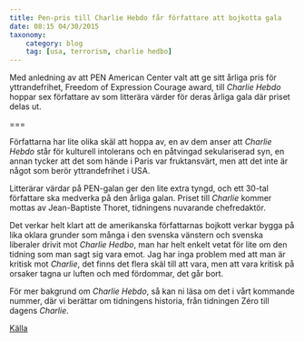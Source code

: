 ```yaml
---
title: Pen-pris till Charlie Hebdo får författare att bojkotta gala
date: 08:15 04/30/2015
taxonomy:
    category: blog
    tag: [usa, terrorism, charlie hedbo]
---
```


Med anledning av att PEN American Center valt att ge sitt årliga pris för yttrandefrihet, Freedom of Expression Courage award, till _Charlie Hebdo_ hoppar sex författare av som litterära värder för deras årliga gala där priset delas ut.

===

Författarna har lite olika skäl att hoppa av, en av dem anser att _Charlie Hebdo_ står för kulturell intolerans och en påtvingad sekulariserad syn, en annan tycker att det som hände i Paris var fruktansvärt, men att det inte är något som berör yttrandefrihet i USA.

Litterärar värdar på PEN-galan ger den lite extra tyngd, och ett 30-tal författare ska medverka på den årliga galan. Priset till _Charlie_ kommer mottas av Jean-Baptiste Thoret, tidningens nuvarande chefredaktör.

Det verkar helt klart att de amerikanska författarnas bojkott verkar bygga på lika oklara grunder som många i den svenska vänstern och svenska liberaler drivit mot _Charlie Hedbo_, man har helt enkelt vetat för lite om den tidning som man sagt sig vara emot. Jag har inga problem med att man är kritisk mot _Charlie_, det finns det flera skäl till att vara, men att vara kritisk på orsaker tagna ur luften och med fördommar, det går bort.

För mer bakgrund om _Charlie Hebdo_, så kan ni läsa om det i vårt kommande nummer, där vi berättar om tidningens historia, från tidningen Zéro till dagens _Charlie_.


[Källa](http://www.nytimes.com/2015/04/27/nyregion/six-pen-members-decline-gala-after-award-for-charlie-hebdo.html?smid=fb-nytimes&smtyp=cur&bicmp=AD&bicmlukp=WT.mc_id&bicmst=1409232722000&bicmet=1419773522000&_r=1)
